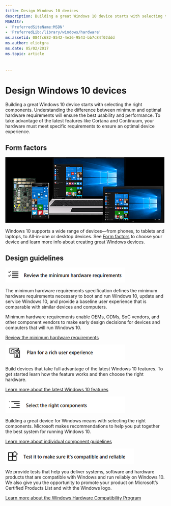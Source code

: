 ```yaml
---
title: Design Windows 10 devices
description: Building a great Windows 10 device starts with selecting the right components.
MSHAttr:
- 'PreferredSiteName:MSDN'
- 'PreferredLib:/library/windows/hardware'
ms.assetid: 084fc682-8542-4e36-9543-bb7c84f02ddd
ms.author: eliotgra
ms.date: 05/02/2017
ms.topic: article


---
```


# Design Windows 10 devices


Building a great Windows 10 device starts with selecting the right components. Understanding the difference between minimum and optimal hardware requirements will ensure the best usability and performance. To take advantage of the latest features like Cortana and Continuum, your hardware must meet specific requirements to ensure an optimal device experience.

## Form factors


![windows device form factors](images/formfactors.png)

Windows 10 supports a wide range of devices—from phones, to tablets and laptops, to All-in-one or desktop devices. See [Form factors](form-factors/form-factors.md) to choose your device and learn more info about creating great Windows devices.

## Design guidelines


![review minimum hardware requirements](images/review-min-hw-requirements.png)

The minimum hardware requirements specification defines the minimum hardware requirements necessary to boot and run Windows 10, update and service Windows 10, and provide a baseline user experience that is comparable with similar devices and computers.

Minimum hardware requirements enable OEMs, ODMs, SoC vendors, and other component vendors to make early design decisions for devices and computers that will run Windows 10.

[Review the minimum hardware requirements](minimum/minimum-hardware-requirements-overview.md)

![plan the user experience](images/plan-the-user-experience.png)

Build devices that take full advantage of the latest Windows 10 features. To get started learn how the feature works and then choose the right hardware.

[Learn more about the latest Windows 10 features](device-experiences/device-experiences-scenarios.md)

![select the right components](images/select-right-components.png)

Building a great device for Windows means with selecting the right components. Microsoft makes recommendations to help you put together the best system for running Windows 10.

[Learn more about individual component guidelines](component-guidelines/components.md)

![test for compatibility and reliability](images/test-for-compatibility-and-reliability.png)

We provide tests that help you deliver systems, software and hardware products that are compatible with Windows and run reliably on Windows 10. We also give you the opportunity to promote your product on Microsoft’s Certified Products List and with the Windows logo.

[Learn more about the Windows Hardware Compatibility Program](https://docs.microsoft.com/en-us/windows-hardware/design/compatibility/)